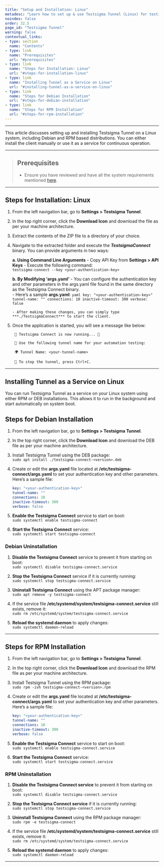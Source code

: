 ```yaml
---
title: "Setup and Installation: Linux"
metadesc: "Learn how to set up & use Testsigma Tunnel (Linux) for testing of locally hosted applications across real browsers, bypassing firewalls & proxy restrictions."
noindex: false
order: 32.5
page_id: "Testsigma Tunnel"
warning: false
contextual_links:
- type: section
  name: "Contents"
- type: link
  name: "Prerequisites"
  url: "#prerequisites"
- type: link
  name: "Steps for Installation: Linux"
  url: "#steps-for-installation-linux"
- type: link
  name: "Installing Tunnel as a Service on Linux"
  url: "#installing-tunnel-as-a-service-on-linux"
- type: link
  name: "Steps for Debian Installation"
  url: "#steps-for-debian-installation"
- type: link
  name: "Steps for RPM Installation"
  url: "#steps-for-rpm-installation"
---
```


---

This article discusses setting up and installing Testsigma Tunnel on a Linux system, including Debian and RPM based distributions. You can either install the client manually or use it as a service for continuous operation.

---

> ## **Prerequisites**
> 
> - Ensure you have reviewed and have all the system requirements mentioned [here](https://testsigma.com/docs/testsigma-tunnel/key-components/).

---
## **Steps for Installation: Linux**

1. From the left navigation bar, go to **Settings > Testsigma Tunnel**. 

2. In the top right corner, click the **Download Icon** and download the file as per your machine architecture. 

3. Extract the contents of the ZIP file to a directory of your choice.

4. Navigate to the extracted folder and execute the ***TestsigmaConnect*** binary. You can provide arguments in two ways:

    **a. Using Command Line Arguments**
       - Copy API Key from **Settings > API Keys** 
       - Execute the following command: <br>
         ```testsigma-connect --key <your-authentication-key>```

    **b. By Modifying ‘args.yaml’**
       - You can configure the authentication key and other parameters in the args.yaml file found in the same directory as the Testsigma Connect binary.  
       - Here’s a sample **args.yaml**:
         ```yaml
         key: "<your-authentication-key>"
         tunnel-name: ""
         connections: 10
         inactive-timeout: 300
         verbose: false
         ```
         
       - After making these changes, you can simply type ***./TestsigmaConnect*** to start the client.


5. Once the application is started, you will see a message like below:

   ```
    🚀 Testsigma Connect is now running... 🚀

    🔑 Use the following tunnel name for your automation testing:
   
    🌍 Tunnel Name: <your-tunnel-name>
   
    🛑 To stop the tunnel, press Ctrl+C.
   ```

---

## **Installing Tunnel as a Service on Linux**

You can run Testsigma Tunnel as a service on your Linux system using either RPM or DEB installations. This allows it to run in the background and start automatically on system boot. 

## **Steps for Debian Installation**

1. From the left navigation bar, go to **Settings > Testsigma Tunnel**.

2. In the top right corner, click the **Download Icon** and download the DEB file as per your machine architecture. 

3. Install Testsigma Tunnel using the DEB package: <br>
   ```sudo apt install ./testsigma-connect-<version>.deb```

4. Create or edit the **args.yaml** file located at **/etc/testsigma-connect/args.yaml** to set your authentication key and other parameters. Here’s a sample file:
   ```yaml
   key: "<your-authentication-key>"
   tunnel-name: ""
   connections: 10
   inactive-timeout: 300
   verbose: false

5. **Enable the Testsigma Connect** service to start on boot: <br>
   ```sudo systemctl enable testsigma-connect```

6. **Start the Testsigma Connect** service: <br>
   ```sudo systemctl start testsigma-connect```

### **Debian Uninstallation**

1. **Disable the Testsigma Connect** service to prevent it from starting on boot: <br>
   ```sudo systemctl disable testsigma-connect.service```

2. **Stop the Testsigma Connect** service if it is currently running: <br>
   ```sudo systemctl stop testsigma-connect.service```

3. **Uninstall Testsigma Connect** using the APT package manager: <br>
   ```sudo apt remove -y testsigma-connect```

4. If the service file **/etc/systemd/system/testsigma-connect.service** still exists, remove it: <br>
   ```sudo rm /etc/systemd/system/testsigma-connect.service```

5. **Reload the systemd daemon** to apply changes: <br>
   ```sudo systemctl daemon-reload```

---


## **Steps for RPM Installation**

1. From the left navigation bar, go to **Settings > Testsigma Tunnel**.

2. In the top right corner, click the **Download Icon** and download the RPM file as per your machine architecture. 

3. Install Testsigma Tunnel using the RPM package: <br>
   ```sudo rpm -ivh testsigma-connect-<version>.rpm```

4. Create or edit the **args.yaml** file located at **/etc/testsigma-connect/args.yaml** to set your authentication key and other parameters. Here’s a sample file:
   ```yaml
   key: "<your-authentication-key>"
   tunnel-name: ""
   connections: 10
   inactive-timeout: 300
   verbose: false

5. **Enable the Testsigma Connect** service to start on boot: <br>
   ```sudo systemctl enable testsigma-connect.service```

6. **Start the Testsigma Connect** service: <br>
   ```sudo systemctl start testsigma-connect.service```


### **RPM Uninstallation**

1. **Disable the Testsigma Connect service** to prevent it from starting on boot: <br>
   ```sudo systemctl disable testsigma-connect.service```

2. **Stop the Testsigma Connect service** if it is currently running: <br>
   ```sudo systemctl stop testsigma-connect.service```

3. **Uninstall Testsigma Connect** using the RPM package manager: <br>
   ```sudo rpm -e testsigma-connect```

4. If the service file **/etc/systemd/system/testsigma-connect.service** still exists, remove it: <br>
   ```sudo rm /etc/systemd/system/testsigma-connect.service```

5. **Reload the systemd daemon** to apply changes: <br>
   ```sudo systemctl daemon-reload```

---
